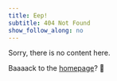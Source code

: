 ```yaml
---
title: Eep! 
subtitle: 404 Not Found
show_follow_along: no
---
```

Sorry, there is no content here.

Baaaack to the [homepage](/)? 🐑
